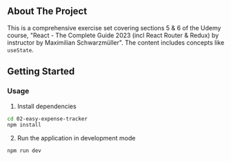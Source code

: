 ## About The Project

This is a comprehensive exercise set covering sections 5 & 6 of the Udemy course, "React - The Complete Guide 2023 (incl React Router & Redux) by instructor by Maximilian Schwarzmüller". The content includes concepts like `useState`.

## Getting Started

### Usage

1. Install dependencies

```sh
cd 02-easy-expense-tracker
npm install
```

2. Run the application in development mode

```sh
npm run dev
```
